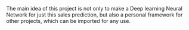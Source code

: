 The main idea of this project is not only to make a Deep learning Neural Network for just this sales prediction, but also a personal framework for other projects, which can be imported for any use.
